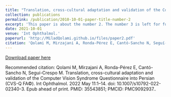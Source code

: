 ```yaml
---
title: "Translation, cross-cultural adaptation and validation of the Computer Vision Syndrome Questionnaire into Persian (CVS-Q FA ©)"
collection: publications
permalink: /publication/2010-10-01-paper-title-number-2
excerpt: 'This paper is about the number 2. The number 3 is left for future work.'
date: 2021-10-01
venue: 'Int Ophthalmol.'
paperurl: 'http://MiladQolami.github.io/files/paper2.pdf'
citation: 'Qolami M, Mirzajani A, Ronda-Pérez E, Cantó-Sancho N, Seguí-Crespo M. Translation, cross-cultural adaptation and validation of the Computer Vision Syndrome Questionnaire into Persian (CVS-Q FA©). Int Ophthalmol. 2022 May 11:1–14. doi: 10.1007/s10792-022-02340-3. Epub ahead of print. PMID: 35543851; PMCID: PMC9092937.'
---
```


[Download paper here](http://MiladQolami.github.io/files/paper2.pdf)

Recommended citation: Qolami M, Mirzajani A, Ronda-Pérez E, Cantó-Sancho N, Seguí-Crespo M. Translation, cross-cultural adaptation and validation of the Computer Vision Syndrome Questionnaire into Persian (CVS-Q FA©). Int Ophthalmol. 2022 May 11:1–14. doi: 10.1007/s10792-022-02340-3. Epub ahead of print. PMID: 35543851; PMCID: PMC9092937..